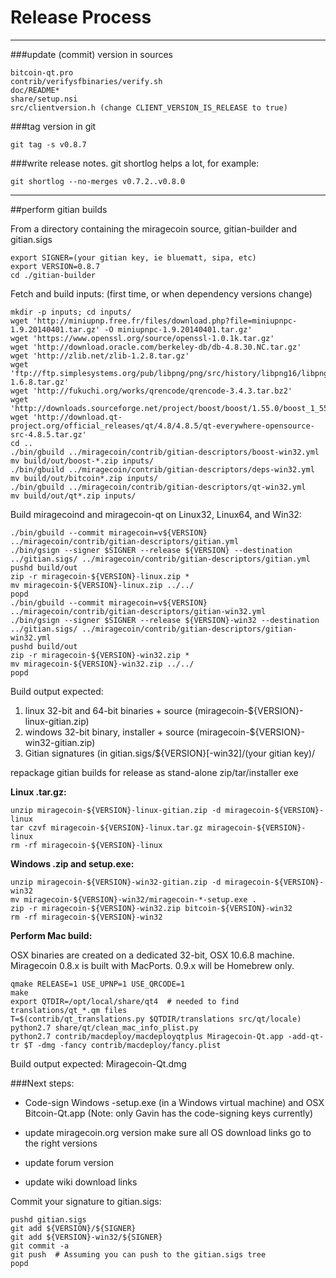 Release Process
====================

* * *

###update (commit) version in sources


	bitcoin-qt.pro
	contrib/verifysfbinaries/verify.sh
	doc/README*
	share/setup.nsi
	src/clientversion.h (change CLIENT_VERSION_IS_RELEASE to true)

###tag version in git

	git tag -s v0.8.7

###write release notes. git shortlog helps a lot, for example:

	git shortlog --no-merges v0.7.2..v0.8.0

* * *

##perform gitian builds

 From a directory containing the miragecoin source, gitian-builder and gitian.sigs
  
	export SIGNER=(your gitian key, ie bluematt, sipa, etc)
	export VERSION=0.8.7
	cd ./gitian-builder

 Fetch and build inputs: (first time, or when dependency versions change)

	mkdir -p inputs; cd inputs/
	wget 'http://miniupnp.free.fr/files/download.php?file=miniupnpc-1.9.20140401.tar.gz' -O miniupnpc-1.9.20140401.tar.gz'
	wget 'https://www.openssl.org/source/openssl-1.0.1k.tar.gz'
	wget 'http://download.oracle.com/berkeley-db/db-4.8.30.NC.tar.gz'
	wget 'http://zlib.net/zlib-1.2.8.tar.gz'
	wget 'ftp://ftp.simplesystems.org/pub/libpng/png/src/history/libpng16/libpng-1.6.8.tar.gz'
	wget 'http://fukuchi.org/works/qrencode/qrencode-3.4.3.tar.bz2'
	wget 'http://downloads.sourceforge.net/project/boost/boost/1.55.0/boost_1_55_0.tar.bz2'
	wget 'http://download.qt-project.org/official_releases/qt/4.8/4.8.5/qt-everywhere-opensource-src-4.8.5.tar.gz'
	cd ..
	./bin/gbuild ../miragecoin/contrib/gitian-descriptors/boost-win32.yml
	mv build/out/boost-*.zip inputs/
	./bin/gbuild ../miragecoin/contrib/gitian-descriptors/deps-win32.yml
	mv build/out/bitcoin*.zip inputs/
	./bin/gbuild ../miragecoin/contrib/gitian-descriptors/qt-win32.yml
	mv build/out/qt*.zip inputs/

 Build miragecoind and miragecoin-qt on Linux32, Linux64, and Win32:
  
	./bin/gbuild --commit miragecoin=v${VERSION} ../miragecoin/contrib/gitian-descriptors/gitian.yml
	./bin/gsign --signer $SIGNER --release ${VERSION} --destination ../gitian.sigs/ ../miragecoin/contrib/gitian-descriptors/gitian.yml
	pushd build/out
	zip -r miragecoin-${VERSION}-linux.zip *
	mv miragecoin-${VERSION}-linux.zip ../../
	popd
	./bin/gbuild --commit miragecoin=v${VERSION} ../miragecoin/contrib/gitian-descriptors/gitian-win32.yml
	./bin/gsign --signer $SIGNER --release ${VERSION}-win32 --destination ../gitian.sigs/ ../miragecoin/contrib/gitian-descriptors/gitian-win32.yml
	pushd build/out
	zip -r miragecoin-${VERSION}-win32.zip *
	mv miragecoin-${VERSION}-win32.zip ../../
	popd

  Build output expected:

  1. linux 32-bit and 64-bit binaries + source (miragecoin-${VERSION}-linux-gitian.zip)
  2. windows 32-bit binary, installer + source (miragecoin-${VERSION}-win32-gitian.zip)
  3. Gitian signatures (in gitian.sigs/${VERSION}[-win32]/(your gitian key)/

repackage gitian builds for release as stand-alone zip/tar/installer exe

**Linux .tar.gz:**

	unzip miragecoin-${VERSION}-linux-gitian.zip -d miragecoin-${VERSION}-linux
	tar czvf miragecoin-${VERSION}-linux.tar.gz miragecoin-${VERSION}-linux
	rm -rf miragecoin-${VERSION}-linux

**Windows .zip and setup.exe:**

	unzip miragecoin-${VERSION}-win32-gitian.zip -d miragecoin-${VERSION}-win32
	mv miragecoin-${VERSION}-win32/miragecoin-*-setup.exe .
	zip -r miragecoin-${VERSION}-win32.zip bitcoin-${VERSION}-win32
	rm -rf miragecoin-${VERSION}-win32

**Perform Mac build:**

  OSX binaries are created on a dedicated 32-bit, OSX 10.6.8 machine.
  Miragecoin 0.8.x is built with MacPorts.  0.9.x will be Homebrew only.

	qmake RELEASE=1 USE_UPNP=1 USE_QRCODE=1
	make
	export QTDIR=/opt/local/share/qt4  # needed to find translations/qt_*.qm files
	T=$(contrib/qt_translations.py $QTDIR/translations src/qt/locale)
	python2.7 share/qt/clean_mac_info_plist.py
	python2.7 contrib/macdeploy/macdeployqtplus Miragecoin-Qt.app -add-qt-tr $T -dmg -fancy contrib/macdeploy/fancy.plist

 Build output expected: Miragecoin-Qt.dmg

###Next steps:

* Code-sign Windows -setup.exe (in a Windows virtual machine) and
  OSX Bitcoin-Qt.app (Note: only Gavin has the code-signing keys currently)

* update miragecoin.org version
  make sure all OS download links go to the right versions

* update forum version

* update wiki download links

Commit your signature to gitian.sigs:

	pushd gitian.sigs
	git add ${VERSION}/${SIGNER}
	git add ${VERSION}-win32/${SIGNER}
	git commit -a
	git push  # Assuming you can push to the gitian.sigs tree
	popd

